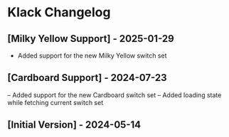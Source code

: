 # Klack Changelog

## [Milky Yellow Support] - 2025-01-29

- Added support for the new Milky Yellow switch set

## [Cardboard Support] - 2024-07-23

– Added support for the new Cardboard switch set
– Added loading state while fetching current switch set

## [Initial Version] - 2024-05-14
